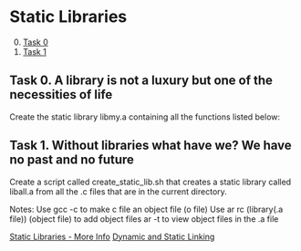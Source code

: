 # Static Libraries
0. [Task 0](#task0)
1. [Task 1](#task1)

## Task 0.<a name="task0"></a> A library is not a luxury but one of the necessities of life
Create the static library libmy.a containing all the functions listed below:

## Task 1.<a name="task1"></a> Without libraries what have we? We have no past and no future
Create a script called create_static_lib.sh that creates a static library called liball.a from all the .c files that are in the current directory.

Notes:
Use gcc -c to make c file an object file (o file)
Use ar rc (library(.a file)) (object file) to add object files
ar -t to view object files in the .a file

[Static Libraries - More Info](https://docencia.ac.upc.edu/FIB/USO/Bibliografia/unix-c-libraries.html)
[Dynamic and Static Linking](https://www.youtube.com/watch?v=eW5he5uFBNM)

